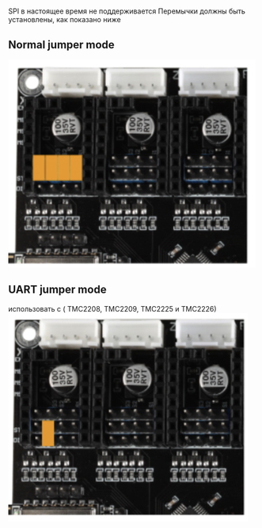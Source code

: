 #
 SPI в настоящее время не поддерживается
Перемычки должны быть установлены, как показано ниже

## Normal jumper mode

![Normal](https://github.com/alexsuslov/FLY-RRF-E3/blob/master/images/normal.png?raw=true)

## UART jumper mode

использовать c ( TMC2208, TMC2209, TMC2225 и TMC2226)
![UART](https://github.com/alexsuslov/FLY-RRF-E3/blob/master/images/uart.png?raw=true)
